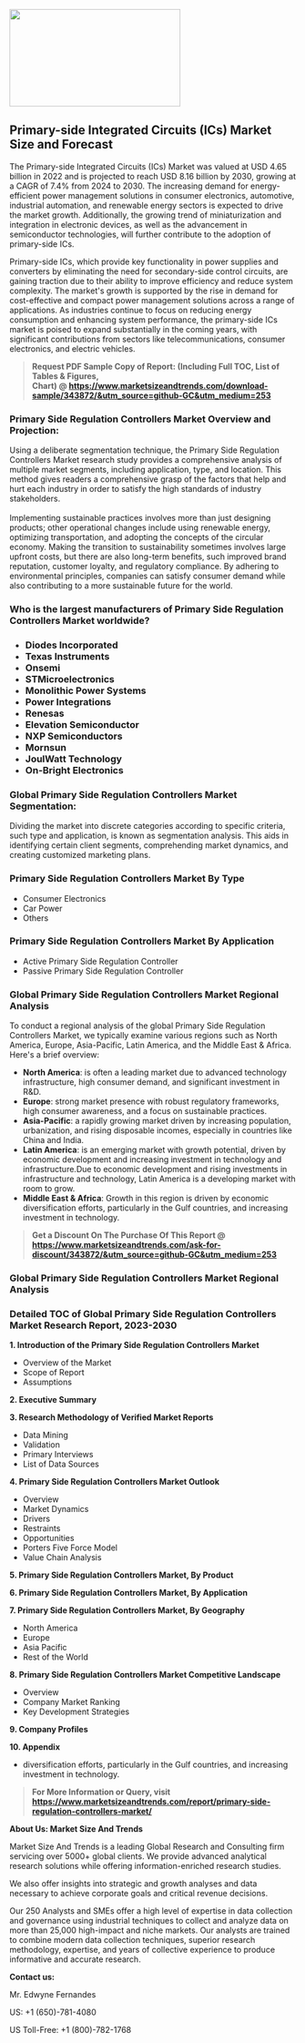 <p><img class="alignnone size-medium wp-image-20088" src="https://ffe5etoiles.com/wp-content/uploads/2024/12/MST1-300x171.png" alt="" width="300" height="171" /></p><h2>Primary-side Integrated Circuits (ICs) Market Size and Forecast</h2><p>The Primary-side Integrated Circuits (ICs) Market was valued at USD 4.65 billion in 2022 and is projected to reach USD 8.16 billion by 2030, growing at a CAGR of 7.4% from 2024 to 2030. The increasing demand for energy-efficient power management solutions in consumer electronics, automotive, industrial automation, and renewable energy sectors is expected to drive the market growth. Additionally, the growing trend of miniaturization and integration in electronic devices, as well as the advancement in semiconductor technologies, will further contribute to the adoption of primary-side ICs.</p><p>Primary-side ICs, which provide key functionality in power supplies and converters by eliminating the need for secondary-side control circuits, are gaining traction due to their ability to improve efficiency and reduce system complexity. The market's growth is supported by the rise in demand for cost-effective and compact power management solutions across a range of applications. As industries continue to focus on reducing energy consumption and enhancing system performance, the primary-side ICs market is poised to expand substantially in the coming years, with significant contributions from sectors like telecommunications, consumer electronics, and electric vehicles.</p></p><blockquote id="" class=""><strong>Request PDF Sample Copy of Report: (Including Full TOC, List of Tables &amp; Figures, Chart)&nbsp;@&nbsp;<strong><a href="https://www.marketsizeandtrends.com/download-sample/343872/&utm_source=github-GC&utm_medium=253" target="_blank">https://www.marketsizeandtrends.com/download-sample/343872/&utm_source=github-GC&utm_medium=253</a></strong></strong></blockquote><h3 id="" class="">Primary Side Regulation Controllers Market&nbsp;Overview and Projection:</h3><p id="" class="">Using a deliberate segmentation technique, the Primary Side Regulation Controllers Market research study provides a comprehensive analysis of multiple market segments, including application, type, and location. This method gives readers a comprehensive grasp of the factors that help and hurt each industry in order to satisfy the high standards of industry stakeholders. <br /> <br />Implementing sustainable practices involves more than just designing products; other operational changes include using renewable energy, optimizing transportation, and adopting the concepts of the circular economy. Making the transition to sustainability sometimes involves large upfront costs, but there are also long-term benefits, such improved brand reputation, customer loyalty, and regulatory compliance. By adhering to environmental principles, companies can satisfy consumer demand while also contributing to a more sustainable future for the world.</p><h3 id="" class="">Who is the largest manufacturers of&nbsp;Primary Side Regulation Controllers Market worldwide?</h3><h3 class=""><p><ul><li>Diodes Incorporated </li><li> Texas Instruments </li><li> Onsemi </li><li> STMicroelectronics </li><li> Monolithic Power Systems </li><li> Power Integrations </li><li> Renesas </li><li> Elevation Semiconductor </li><li> NXP Semiconductors </li><li> Mornsun </li><li> JoulWatt Technology </li><li> On-Bright Electronics</li></ul></p></h3><h3 id="" class="">Global&nbsp;Primary Side Regulation Controllers Market Segmentation:</h3><p id="" class="">Dividing the market into discrete categories according to specific criteria, such type and application, is known as segmentation analysis. This aids in identifying certain client segments, comprehending market dynamics, and creating customized marketing plans.</p><h3 id="" class="">Primary Side Regulation Controllers Market&nbsp;By Type</h3><p><p><ul><li>Consumer Electronics</li><li> Car Power</li><li> Others</p></li></ul></p></p><h3 id="" class="">Primary Side Regulation Controllers Market&nbsp;By Application</h3><p class=""><p><ul><li>Active Primary Side Regulation Controller</li><li> Passive Primary Side Regulation Controller</li></ul></p></p><h3 id="" class="">Global Primary Side Regulation Controllers Market Regional Analysis</h3><p id="" class="">To conduct a regional analysis of the global Primary Side Regulation Controllers Market, we typically examine various regions such as North America, Europe, Asia-Pacific, Latin America, and the Middle East &amp; Africa. Here's a brief overview:</p><ul><li><strong>North America</strong>: is often a leading market due to advanced technology infrastructure, high consumer demand, and significant investment in R&amp;D.</li><li><strong>Europe</strong>: strong market presence with robust regulatory frameworks, high consumer awareness, and a focus on sustainable practices.</li><li><strong>Asia-Pacific</strong>: a rapidly growing market driven by increasing population, urbanization, and rising disposable incomes, especially in countries like China and India.</li><li><strong>Latin America</strong>: is an emerging market with growth potential, driven by economic development and increasing investment in technology and infrastructure.Due to economic development and rising investments in infrastructure and technology, Latin America is a developing market with room to grow.</li><li><strong>Middle East &amp; Africa</strong>: Growth in this region is driven by economic diversification efforts, particularly in the Gulf countries, and increasing investment in technology.</li></ul><blockquote id="" class=""><strong>Get a Discount On The Purchase Of This Report @ <strong><a href="https://www.marketsizeandtrends.com/ask-for-discount/343872/&utm_source=github-GC&utm_medium=253" target="_blank">https://www.marketsizeandtrends.com/ask-for-discount/343872/&utm_source=github-GC&utm_medium=253</a></strong></strong></blockquote><h3 id="" class="">Global Primary Side Regulation Controllers Market Regional Analysis</h3><h3 id="" class="">Detailed TOC of Global Primary Side Regulation Controllers Market Research Report, 2023-2030</h3><p id="" class=""><strong>1. Introduction of the Primary Side Regulation Controllers Market</strong></p><ul><li>Overview of the Market</li><li>Scope of Report</li><li>Assumptions</li></ul><p id="" class=""><strong>2. Executive Summary</strong></p><p id="" class=""><strong>3. Research Methodology of Verified Market Reports</strong></p><ul><li>Data Mining</li><li>Validation</li><li>Primary Interviews</li><li>List of Data Sources</li></ul><p id="" class=""><strong>4. Primary Side Regulation Controllers Market Outlook</strong></p><ul><li>Overview</li><li>Market Dynamics</li><li>Drivers</li><li>Restraints</li><li>Opportunities</li><li>Porters Five Force Model</li><li>Value Chain Analysis</li></ul><p id="" class=""><strong>5. Primary Side Regulation Controllers Market, By Product</strong></p><p id="" class=""><strong>6. Primary Side Regulation Controllers Market, By Application</strong></p><p id="" class=""><strong>7. Primary Side Regulation Controllers Market, By Geography</strong></p><ul><li>North America</li><li>Europe</li><li>Asia Pacific</li><li>Rest of the World</li></ul><p id="" class=""><strong>8. Primary Side Regulation Controllers Market Competitive Landscape</strong></p><ul><li>Overview</li><li>Company Market Ranking</li><li>Key Development Strategies</li></ul><p id="" class=""><strong>9. Company Profiles</strong></p><p id="" class=""><strong>10. Appendix</strong></p><ul><li>diversification efforts, particularly in the Gulf countries, and increasing investment in technology.</li></ul><blockquote id="" class=""><strong>For More Information or Query, visit <strong><strong><a href="https://www.marketsizeandtrends.com/report/primary-side-regulation-controllers-market/" target="_blank">https://www.marketsizeandtrends.com/report/primary-side-regulation-controllers-market/</a></strong></strong></strong></blockquote><p id="" class=""><strong>About Us: Market Size And Trends</strong></p><p id="" class="">Market Size And Trends is a leading Global Research and Consulting firm servicing over 5000+ global clients. We provide advanced analytical research solutions while offering information-enriched research studies.</p><p id="" class="">We also offer insights into strategic and growth analyses and data necessary to achieve corporate goals and critical revenue decisions.</p><p id="" class="">Our 250 Analysts and SMEs offer a high level of expertise in data collection and governance using industrial techniques to collect and analyze data on more than 25,000 high-impact and niche markets. Our analysts are trained to combine modern data collection techniques, superior research methodology, expertise, and years of collective experience to produce informative and accurate research.</p><p id="" class=""><strong>Contact us:</strong></p><p id="" class="">Mr. Edwyne Fernandes</p><p id="" class="">US: +1 (650)-781-4080</p><p id="" class="">US Toll-Free: +1 (800)-782-1768</p>
